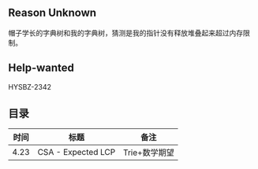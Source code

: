 ## Reason Unknown

帽子学长的字典树和我的字典树，猜测是我的指针没有释放堆叠起来超过内存限制。

## Help-wanted

HYSBZ-2342

## 目录

| 时间 | 标题 | 备注 |
| --- | --- | --- |
| 4.23 | CSA - Expected LCP| Trie+数学期望 |